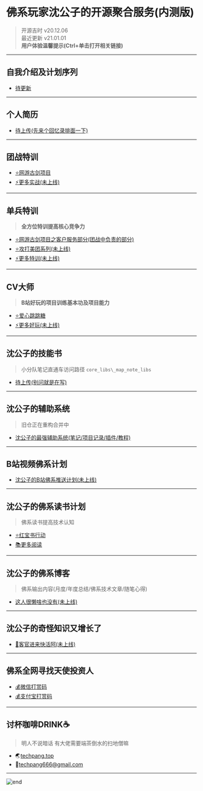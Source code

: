
# **佛系玩家沈公子的开源聚合服务(内测版)**
>开源吉时 v20.12.06  
>最近更新 v21.01.01  
>**用户体验温馨提示(Ctrl+单击打开相关链接)**  

------
## **自我介绍及计划序列**
* [待更新](./core_libs/test.md)

------
## **个人简历**
* [待上传(先来个回忆录排面一下)](https://www.bilibili.com/video/BV1oZ4y1N7Cr/)

------
## **团战特训**
* [⭐网游古剑项目](https://techpang.gitee.io/gujian_team_project/)
* [⚡更多实战(未上线)](./core_libs/test.md)

------
## **单兵特训**
>**全方位特训提高核心竞争力**  
* [⭐网游古剑项目之客户服务部分(团战中负责的部分)](https://techpang.gitee.io/gujian_service_project/)
* [⭐攻打美团系列(未上线)](./core_libs/test.md)
* [⚡更多特训(未上线)](./core_libs/test.md)

------
## **CV大师**
>**B站好玩的项目训练基本功及项目能力**  
* [⭐爱心跳跳糖](https://techpang.top/love_jump/)
* [⚡更多好玩(未上线)](./core_libs/test.md)

------
## **沈公子的技能书**
>小分队笔记直通车访问路径 `core_libs\_map_note_libs`  
* [待上传(别问就是在写)](./core_libs/test.md)

------
## **沈公子的辅助系统**
>旧仓正在重构合并中  
* [沈公子的最强辅助系统(笔记/项目记录/插件/教程)](https://github.com/techpang666/TECHPANG_NOTE_sgz)

------
## **B站视频佛系计划**
* [沈公子的B站佛系推送计划(未上线)](./core_libs/test.md)

------
## **沈公子的佛系读书计划**
>佛系读书提高技术认知  
* [⭐红宝书行动](https://github.com/techpang666/eat_books_center/blob/main/books_center/red_ruby_book.md)
* [📚更多阅读](https://github.com/techpang666/eat_books_center)

------
## **沈公子的佛系博客**
>佛系输出内容(月度/年度总结/佛系技术文章/随笔心得)  
* [这人很懒啥也没有(未上线)](./core_libs/test.md)

------
## **沈公子的奇怪知识又增长了**
* [🤣客官进来快活阿(未上线)](./core_libs/test.md)

------
## **佛系全网寻找天使投资人**
* [💰微信打赏码](https://gitee.com/techpang/img_emoji_libs/raw/master/img_bed/markdown_images/wechat.png)
* [💰支付宝打赏码](https://gitee.com/techpang/img_emoji_libs/raw/master/img_bed/markdown_images/zhifubao.jpg)

------
## **讨杯咖啡DRINK☕**
>明人不说暗话 有大佬需要端茶倒水的扫地僧嘛  
* 🌏[techpang.top](https://techpang.top/)
* 📧techpang666@gmail.com

------
![end](https://gitee.com/techpang/img_emoji_libs/raw/master/img_bed/markdown_images/end.jpg '富婆加我吧不想努力了')